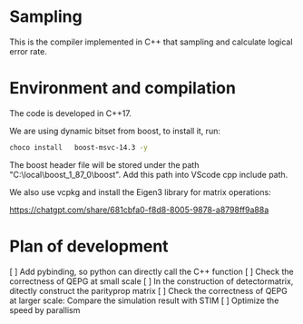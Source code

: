 # Sampling
This is the compiler implemented in C++ that sampling and calculate logical error rate. 



# Environment and compilation


The code is developed in C++17. 


We are using dynamic bitset from boost, to install it, run:

```bash
choco install   boost-msvc-14.3 -y
```

The boost header file will be stored under the path "C:\local\boost_1_87_0\boost". Add this path into VScode cpp include path. 


We also use vcpkg and install the Eigen3 library for matrix operations:


https://chatgpt.com/share/681cbfa0-f8d8-8005-9878-a8798ff9a88a


# Plan of development


[ ] Add pybinding, so python can directly call the C++ function
[ ] Check the correctness of QEPG at small scale
[ ] In the construction of detectormatrix, ditectly construct the parityprop matrix
[ ] Check the correctness of QEPG at larger scale: Compare the simulation result with STIM
[ ] Optimize the speed by parallism